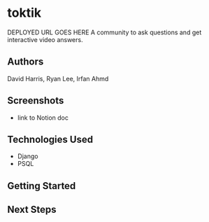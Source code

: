 # toktik

DEPLOYED URL GOES HERE
A community to ask questions and get interactive video answers.

## Authors

David Harris, Ryan Lee, Irfan Ahmd

## Screenshots

- link to Notion doc

## Technologies Used

- Django
- PSQL

## Getting Started

## Next Steps
